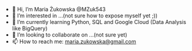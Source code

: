- 👋 Hi, I’m Maria Żukowska @MZuk543
- 👀 I’m interested in ...(not sure how to expose myself yet ;))
- 🌱 I’m currently learning Python, SQL and Google Cloud (Data Analysis like BigQuery)
- 💞️ I’m looking to collaborate on ...(not sure yet)
- 📫 How to reach me: maria.zukowska@gmail.com

<!---
MZuk543/MZuk543 is a ✨ special ✨ repository because its `README.md` (this file) appears on your GitHub profile.
You can click the Preview link to take a look at your changes.
--->
